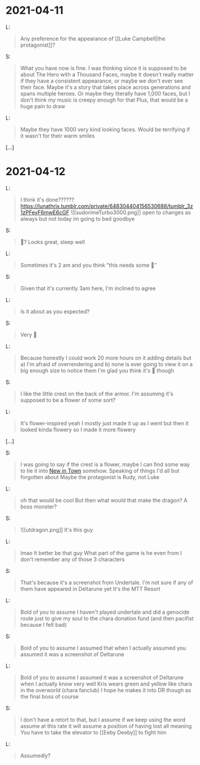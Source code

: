 # 2021-04-11

L:
>Any preference for the appearance of [[Luke Campbell|the protagonist]]?

S:
>What you have now is fine. I was thinking since it is supposed to be about The Hero with a Thousand Faces, maybe it doesn't really matter if they have a consistent appearance, or maybe we don't ever see their face. Maybe it's a story that takes place across generations and spans multiple heroes.
>Or maybe they literally have 1,000 faces, but I don't think my music is creepy enough for that
>Plus, that would be a huge pain to draw

L:
>Maybe they have 1000 very kind looking faces. Would be terrifying if it wasn't for their warm smiles

\[...\]

# 2021-04-12

L:
>I think it's done??????
>https://lunathrix.tumblr.com/private/648304404156530688/tumblr_3z1zPFeyF6mwE6cGF
>![[sudorimeTurbo3000.png]]
>open to changes as always
>but not today im going to bed goodbye

S:
>🦞?
>Looks great, sleep well

L:
>Sometimes it's 2 am and you think "this needs some 🦞"

S:
>Given that it's currently 3am here, I'm inclined to agree

L:
>Is it about as you expected?

S:
>Very 🦞

L:
>Because honestly I could work 20 more hours on it adding details but a) I'm afraid of overrendering and b) none is ever going to view it on a big enough size to notice them
>I'm glad you think it's 🦞 though

S:
>I like the little crest on the back of the armor. I'm assuming it's supposed to be a flower of some sort?

L:
>It's flower-inspired yeah
>I mostly just made it up as I went but then it looked kinda flowery so I made it more flowery

\[...\]

S:
>I was going to say if the crest is a flower, maybe I can find some way to tie it into [New in Town](https://archiveofourown.org/works/24263062/chapters/58473370) somehow. Speaking of things I'd all but forgotten about
>Maybe the protagonist is Rudy, not Luke

L:
>oh that would be cool
>But then what would that make the dragon? A boss monster?

S:
>![[utdragon.png]]
>It's this guy

L:
>lmao
>It better be that guy
>What part of the game is he even from I don't remember any of those 3 characters

S:
>That's because it's a screenshot from Undertale. I'm not sure if any of them have appeared in Deltarune yet
>It's the MTT Resort

L:
>Bold of you to assume I haven't played undertale and did a genocide route just to give my soul to the chara donation fund
>(and then pacifist because I felt bad)

S:
>Bold of you to assume I assumed that when I actually assumed you assumed it was a screenshot of Deltarune

L:
>Bold of you to assume I assumed it was a screenshot of Deltarune when I actually know very well Kris wears green and yellow like chara in the overworld (chara fanclub)
>I hope he makes it into DR though
>as the final boss of course

S:
>I don't have a retort to that, but I assume if we keep using the word assume at this rate it will assume a position of having lost all meaning
>You have to take the elevator to [[Eeby Deeby]] to fight him

L:
>Assumedly?

